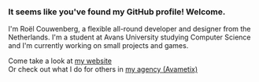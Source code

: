 ### It seems like you've found my GitHub profile! Welcome.

I'm Roël Couwenberg, a flexible all-round developer and designer from the Netherlands.
I'm a student at Avans University studying Computer Science and I'm currently working on small projects and games.

Come take a look at [my website](https://roelc.me)  
Or check out what I do for others in [my agency (Avametix)](https://avametix.com)
